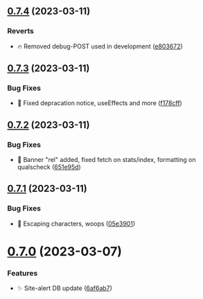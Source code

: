 ## [0.7.4](https://github.com/mgtourney/website/compare/v0.7.3...v0.7.4) (2023-03-11)


### Reverts

* :fire: Removed debug-POST used in development ([e803672](https://github.com/mgtourney/website/commit/e803672c2ca9528635b5f9c18fdbaad7c6680d34))



## [0.7.3](https://github.com/mgtourney/website/compare/v0.7.2...v0.7.3) (2023-03-11)


### Bug Fixes

* :bug: Fixed depracation notice, useEffects and more ([f178cff](https://github.com/mgtourney/website/commit/f178cff6909dfde3f7f47058bae877f969051f97))



## [0.7.2](https://github.com/mgtourney/website/compare/v0.7.1...v0.7.2) (2023-03-11)


### Bug Fixes

* :bug: Banner "rel" added, fixed fetch on stats/index, formatting on qualscheck ([651e95d](https://github.com/mgtourney/website/commit/651e95dd459dcfe8469760cd43a643e498e73eef))



## [0.7.1](https://github.com/mgtourney/website/compare/v0.7.0...v0.7.1) (2023-03-11)


### Bug Fixes

* :bug: Escaping characters, woops ([05e3901](https://github.com/mgtourney/website/commit/05e3901b7e779b72bf180968d57f827955279d04))



# [0.7.0](https://github.com/mgtourney/website/compare/v0.6.0...v0.7.0) (2023-03-07)


### Features

* :sparkles: Site-alert DB update ([6af6ab7](https://github.com/mgtourney/website/commit/6af6ab70d8016fc52136f357c703a1a270364982))



